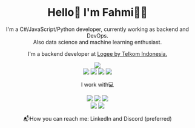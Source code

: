 <h1 align="center">
Hello👋 I'm Fahmi👨‍💻
</h1>

<p align="center">
I'm a C#/JavaScript/Python developer, currently working as backend and DevOps.<br>
Also data science and machine learning enthusiast.
</p>

<p align="center">
  I'm a backend developer at <a href="https://logee.id">Logee by Telkom Indonesia.</a>
</p>

<p align="center">
  <a href="https://www.kodesiana.com?utm_source=github&utm_medium=profile&utm_campaign=referal"><img src="https://img.shields.io/badge/Blog-Kodesiana.com-blue?style=for-the-badge" /></a><br>
  <a href="https://discordapp.com/users/335793244741042176"><img src="https://img.shields.io/badge/Discord-5865F2?style=for-the-badge&logo=discord&logoColor=white" /></a>
  <a href="https://www.linkedin.com/in/fahmi-noor-fiqri"><img src="https://img.shields.io/badge/-Linkedin-blue?style=for-the-badge&logo=Linkedin" /></a>
  <a href="https://instagram.com/fahminoorfiqri"><img src="https://img.shields.io/badge/Instagram-E4405F?style=for-the-badge&logo=instagram&logoColor=white" /></a>
  <a href="https://www.youtube.com/c/FahmiNoorFiqri"><img src="https://img.shields.io/badge/YouTube-FF0000?style=for-the-badge&logo=youtube&logoColor=white" /></a>
</p>
  
<p align="center">
  I work with💻
</p>

<p align="center">
  <img src="https://img.shields.io/badge/.NET-512BD4?style=for-the-badge&logo=dotnet&logoColor=white" />
  <img src="https://img.shields.io/badge/Node.js-339933?style=for-the-badge&logo=nodedotjs&logoColor=white" />
  <img src="https://img.shields.io/badge/Python-FFD43B?style=for-the-badge&logo=python&logoColor=darkgreen" /><br>
    <img src="https://img.shields.io/badge/kubernetes-326ce5.svg?&style=for-the-badge&logo=kubernetes&logoColor=white" />
  <img src="https://img.shields.io/badge/microsoft%20azure-0089D6?style=for-the-badge&logo=microsoft-azure&logoColor=white" />
</p>

<p align="center">
  📬How you can reach me: LinkedIn and Discord (preferred)
</p>

